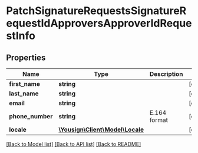 # PatchSignatureRequestsSignatureRequestIdApproversApproverIdRequestInfo

## Properties
Name | Type | Description | Notes
------------ | ------------- | ------------- | -------------
**first_name** | **string** |  | [optional] 
**last_name** | **string** |  | [optional] 
**email** | **string** |  | [optional] 
**phone_number** | **string** | E.164 format | [optional] 
**locale** | [**\Yousign\Client\Model\Locale**](Locale.md) |  | [optional] 

[[Back to Model list]](../../README.md#documentation-for-models) [[Back to API list]](../../README.md#documentation-for-api-endpoints) [[Back to README]](../../README.md)
